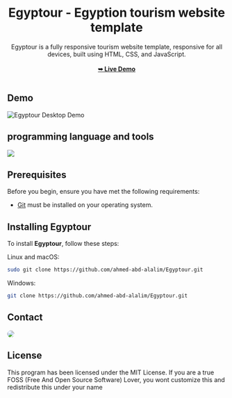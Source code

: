 <div align="center">
<h1 align="center">Egyptour  -  Egyption tourism website template</h1>
Egyptour is a fully responsive tourism website template, responsive for all devices, built using HTML, CSS, and JavaScript.
<br />
<br />
<a href="https://ahmed-abd-alalim.github.io/Egyptour/"><strong>➥ Live Demo</strong></a>
<br />
<br />
</div>

## Demo

![Egyptour Desktop Demo](./website-demo-image/desktop.jpg "Desktop Demo")

## programming language and tools

<p>
   <a href="#">
    <img src="https://skillicons.dev/icons?i=html,css,js,vscode,ps&perline=7" />
   </a>
</p>

## Prerequisites

Before you begin, ensure you have met the following requirements:

* [Git](https://git-scm.com/downloads "Download Git") must be installed on your operating system.

## Installing Egyptour

To install **Egyptour**, follow these steps:

Linux and macOS:

```bash
sudo git clone https://github.com/ahmed-abd-alalim/Egyptour.git
```

Windows:

```bash
git clone https://github.com/ahmed-abd-alalim/Egyptour.git
```

## Contact

<p align="left">
  <a href="https://www.linkedin.com/in/ahmed-abd-alalim-286768299/" target="_blank"><img src="https://img.shields.io/badge/-LinkedIn-%230077B5?style=for-the-badge&logo=linkedin&logoColor=white" style="border-radius: 30px" target="_blank"></a>
<!--   <a href="https://github.com/Death-Mask" target="_blank"><img src="https://img.shields.io/badge/GitHub-000000?style=for-the-badge&logo=github&logoColor=whit style="border-radius: 30px" target="_blank"></a> -->
  
</p>

## License

This program has been licensed under the MIT License. If you are a true FOSS (Free And Open Source Software) Lover, you wont customize this and redistribute this under your name
